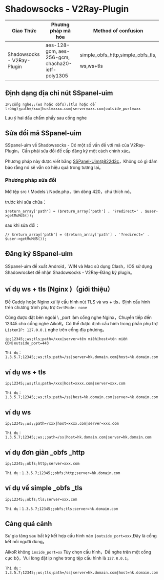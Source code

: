 # Shadowsocks - V2Ray-Plugin

| Giao Thức                  | Phương pháp mã hóa                               | Method of confusion                                      |
| -------------------------- | ------------------------------------------------ | -------------------------------------------------------- |
| Shadowsocks - V2Ray-Plugin | aes-128-gcm, aes-256-gcm, chacha20-ietf-poly1305 | <p>simple_obfs_http,simple_obfs_tls,</p><p>ws,ws+tls</p> |

## Định dạng địa chỉ nút SSpanel-uim

```
IP;cổng nghe;;(ws hoặc obfs);(tls hoặc để trống);path=/xxx|host=xxxx.com|server=xxx.com|outside_port=xxx
```

Lưu ý hai dấu chấm phẩy sau cổng nghe

## Sửa đổi mã SSpanel-uim

SSpanel-uim về Shadowsocks - Có một số vấn đề với mã của V2Ray-Plugin，Cần phải sửa đổi để cấp đăng ký một cách chính xác。

Phương pháp này được viết bằng [SSPanel-Uim@822d3c](https://github.com/Anankke/SSPanel-Uim/commit/822d3cbcb3ad8f7e11874a96f05d73e5b016c164)，Không có gì đảm bảo rằng nó sẽ vẫn có hiệu quả trong tương lai。

### Phương pháp sửa đổi

Mở tệp src \ Models \ Node.php，tìm dòng 420，chú thích nó。

trước khi sửa chữa：

```
$return_array['path'] = ($return_array['path'] . '?redirect=' . $user->getMuMd5());
```

sau khi sửa đổi：

```
// $return_array['path'] = ($return_array['path'] . '?redirect=' . $user->getMuMd5());
```

## Đăng ký SSpanel-uim

SSpanel-uim đề xuất Android，WIN và Mac sử dụng Clash，IOS sử dụng Shadowrocket để nhận Shadowsocks - V2Ray-Đăng ký plugin。

## ví dụ ws + tls (Nginx )（**giới thiệu**）

Để Caddy hoặc Nginx xử lý cấu hình nút TLS và ws + tls，Định cấu hình trên chương trình phụ trợ `CertMode: none`

Cũng được đặt bên ngoài \ \_port làm cổng nghe Nginx，Chuyển tiếp đến 12345 cho cổng nghe AikoR。Có thể được định cấu hình trong phần phụ trợ `ListenIP: 127.0.0.1` nghe trên cổng địa phương。

```
ip;12345;;ws;tls;path=/xxx|server=tên miền|host=tên miền CDN|outside_port=443
```

```
Thí dụ：1.3.5.7;12345;;ws;tls;path=/ss|server=hk.domain.com|host=hk.domain.com|outside_port=443
```

## ví dụ ws + tls

```
ip;12345;;ws;tls;path=/xxx|host=xxxx.com|server=xxx.com
```

```
Thí dụ：1.3.5.7;12345;;ws;tls;path=/ss|host=hk.domain.com|server=hk.domain.com
```

## ví dụ ws

```
ip;12345;;ws;;path=/xxx|host=xxxx.com|server=xxx.com
```

```
Thí dụ：1.3.5.7;12345;;ws;;path=/ss|host=hk.domain.com|server=hk.domain.com
```

## ví dụ đơn giản \_obfs \_http

```
ip;12345;;obfs;http;server=xxx.com
```

```
Thí dụ：1.3.5.7;12345;;obfs;http;server=hk.domain.com
```

## ví dụ về simple \_obfs \_tls

```
ip;12345;;obfs;tls;server=xxx.com
```

```
Thí dụ：1.3.5.7;12345;;obfs;tls;server=hk.domain.com
```

## Cảng quá cảnh

Sự gia tăng sau bất kỳ kết hợp cấu hình nào `|outside_port=xxx`,Đây là cổng kết nối người dùng。

AikoR không `inside_port=xx` Tùy chọn cấu hình，Để nghe trên một cổng cục bộ，Vui lòng đặt ip nghe trong tệp cấu hình là `127.0.0.1`。

```
Thí dụ：1.3.5.7;12345;;ws;tls;path=/ss|server=hk.domain.com|host=hk.domain.com|outside_port=8888
```
